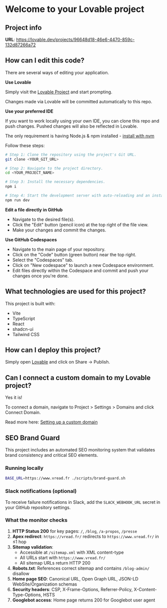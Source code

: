 # Welcome to your Lovable project

## Project info

**URL**: https://lovable.dev/projects/96648d18-46e6-4470-859c-132d87266a72

## How can I edit this code?

There are several ways of editing your application.

**Use Lovable**

Simply visit the [Lovable Project](https://lovable.dev/projects/96648d18-46e6-4470-859c-132d87266a72) and start prompting.

Changes made via Lovable will be committed automatically to this repo.

**Use your preferred IDE**

If you want to work locally using your own IDE, you can clone this repo and push changes. Pushed changes will also be reflected in Lovable.

The only requirement is having Node.js & npm installed - [install with nvm](https://github.com/nvm-sh/nvm#installing-and-updating)

Follow these steps:

```sh
# Step 1: Clone the repository using the project's Git URL.
git clone <YOUR_GIT_URL>

# Step 2: Navigate to the project directory.
cd <YOUR_PROJECT_NAME>

# Step 3: Install the necessary dependencies.
npm i

# Step 4: Start the development server with auto-reloading and an instant preview.
npm run dev
```

**Edit a file directly in GitHub**

- Navigate to the desired file(s).
- Click the "Edit" button (pencil icon) at the top right of the file view.
- Make your changes and commit the changes.

**Use GitHub Codespaces**

- Navigate to the main page of your repository.
- Click on the "Code" button (green button) near the top right.
- Select the "Codespaces" tab.
- Click on "New codespace" to launch a new Codespace environment.
- Edit files directly within the Codespace and commit and push your changes once you're done.

## What technologies are used for this project?

This project is built with:

- Vite
- TypeScript
- React
- shadcn-ui
- Tailwind CSS

## How can I deploy this project?

Simply open [Lovable](https://lovable.dev/projects/96648d18-46e6-4470-859c-132d87266a72) and click on Share -> Publish.

## Can I connect a custom domain to my Lovable project?

Yes it is!

To connect a domain, navigate to Project > Settings > Domains and click Connect Domain.

Read more here: [Setting up a custom domain](https://docs.lovable.dev/tips-tricks/custom-domain#step-by-step-guide)

## SEO Brand Guard

This project includes an automated SEO monitoring system that validates brand consistency and critical SEO elements.

### Running locally

```bash
BASE_URL=https://www.vread.fr ./scripts/brand-guard.sh
```

### Slack notifications (optional)

To receive failure notifications in Slack, add the `SLACK_WEBHOOK_URL` secret in your GitHub repository settings.

### What the monitor checks

1. **HTTP Status 200** for key pages: `/`, `/blog`, `/a-propos`, `/presse`
2. **Apex redirect**: `https://vread.fr/` redirects to `https://www.vread.fr/` in ≤1 hop
3. **Sitemap validation**: 
   - Accessible at `/sitemap.xml` with XML content-type
   - All URLs start with `https://www.vread.fr/`
   - All sitemap URLs return HTTP 200
4. **Robots.txt**: References correct sitemap and contains `/blog-admin/` disallow
5. **Home page SEO**: Canonical URL, Open Graph URL, JSON-LD WebSite/Organization schemas
6. **Security headers**: CSP, X-Frame-Options, Referrer-Policy, X-Content-Type-Options, HSTS
7. **Googlebot access**: Home page returns 200 for Googlebot user agent
